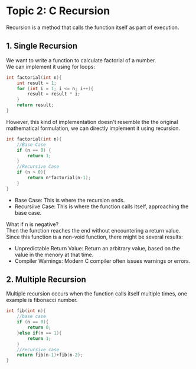 # Topic 2: C Recursion
Recursion is a method that calls the function itself as part of execution.
## 1. Single Recursion 
We want to write a function to calculate factorial of a number.  
We can implement it using for loops:
```c
int factorial(int n){
    int result = 1;
    for (int i = 1; i <= n; i++){
        result = result * i;
    }
    return result;
}
```
However, this kind of implementation doesn't resemble the the original mathematical formulation, we can directly implement it using recursion.  
```c
int factorial(int n){
    //Base Case
    if (n == 0) {
        return 1;
    }
    //Recursive Case
    if (n > 0){
        return n*factorial(n-1);
    }
}
```
- Base Case: This is where the recursion ends.  
- Recursiive Case: This is where the function calls itself, approaching the base case.  

What if n is negative?  
Then the function reaches the end without encountering a return value. Since this function is a non-void function, there might be several results:  
- Unpredictable Return Value: Return an arbitrary value, based on the value in the menory at that time.
- Compiler Warnings: Modern C compiler often issues warnings or errors.  
## 2. Multiple Recursion
Multiple recursion occurs when the function calls itself multiple times, one example is fibonacci number.
```c
int fib(int n){
    //base case 
    if (n == 0){
        return 0;
    }else if(n == 1){
        return 1;
    }
    //recursive case
    return fib(n-1)+fib(n-2);
}
